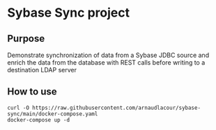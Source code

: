 # Sybase Sync project
## Purpose
Demonstrate synchronization of data from a Sybase JDBC source and enrich the data from the database with REST calls before writing to a destination LDAP server

## How to use
```
curl -O https://raw.githubusercontent.com/arnaudlacour/sybase-sync/main/docker-compose.yaml
docker-compose up -d
```